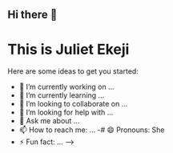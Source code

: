 ## Hi there 👋

# This is Juliet Ekeji
Here are some ideas to get you started:

- 🔭 I’m currently working on ...
- 🌱 I’m currently learning ...
- 👯 I’m looking to collaborate on ...
- 🤔 I’m looking for help with ...
- 💬 Ask me about ...
- 📫 How to reach me: ...
-# 😄 Pronouns: She
- ⚡ Fun fact: ...
-->
